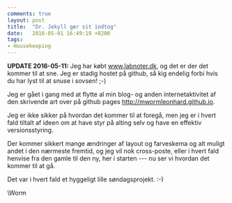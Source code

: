 ```yaml
---
comments: true
layout: post
title:  "Dr. Jekyll gør sit indtog"
date:   2016-05-01 16:49:19 +0200
tags:
- Housekeeping
---
```


**UPDATE 2016-05-11:** Jeg har købt www.labnoter.dk, og det er der det kommer til at sne. Jeg er stadig hostet på github, så kig endelig forbi hvis du har lyst til at snuse i sovsen! ;-)

Jeg er gået i gang med at flytte al min blog- og anden internetaktivitet af den skrivende art over på github pages <http://mwormleonhard.github.io>.

Jeg er ikke sikker på hvordan det kommer til at foregå, men jeg er i hvert fald tiltalt af ideen om at have styr på alting selv og have en effektiv versionsstyring.

Der kommer sikkert mange ændringer af layout og farveskema og alt muligt andet i den nærmeste fremtid, og jeg vil nok cross-poste, eller i hvert fald henvise fra den gamle til den ny, her i starten --- nu ser vi hvordan det kommer til at gå.

Det var i hvert fald et hyggeligt lille søndagsprojekt. :-)

\\Worm
